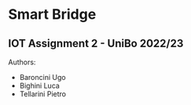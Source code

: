 # Smart Bridge
## IOT Assignment 2 - UniBo 2022/23

Authors:

- Baroncini Ugo
- Bighini Luca
- Tellarini Pietro
